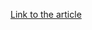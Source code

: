 [Link to the article](https://thehackernews.com/2024/11/china-aligned-mirrorface-hackers-target.html)
